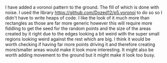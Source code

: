 I have added a voronoi pattern to the ground. The fill of which is done with noise. I used the library https://github.com/Dozed12/p5.voronoi to do so so I didn't have to write heaps of code. I like the look of it much more than rectangles as those are far more generic however this will require more fiddling to get the seed for the random points and the size of the areas created by it right due to the edges looking a bit weird with the super small regions looking weird against the rest which are big. I think it would be worth checking if having far more points driving it and therefore creating more/smaller areas would make it look more interesting. It might also be worth adding movement to the ground but it might make it look too busy.   